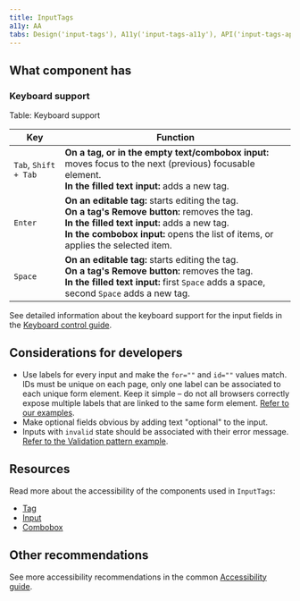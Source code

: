 ```yaml
---
title: InputTags
a11y: AA
tabs: Design('input-tags'), A11y('input-tags-a11y'), API('input-tags-api'), Example('input-tags-code'), Changelog('input-tags-changelog')
---
```


## What component has

### Keyboard support

Table: Keyboard support

| Key                                  | Function                                                                          |
| ------------------------------------ | --------------------------------------------------------------------------------- |
| `Tab`, <nobr>`Shift + Tab`</nobr>    | **On a tag, or in the empty text/combobox input:** moves focus to the next (previous) focusable element. <br>**In the filled text input:** adds a new tag. |
| `Enter`                              | **On an editable tag:** starts editing the tag. <br>**On a tag's Remove button:** removes the tag. <br>**In the filled text input:** adds a new tag. <br>**In the combobox input:** opens the list of items, or applies the selected item. |
| `Space`                     | **On an editable tag:** starts editing the tag. <br>**On a tag's Remove button:** removes the tag. <br>**In the filled text input:** first `Space` adds a space, second `Space` adds a new tag. |

See detailed information about the keyboard support for the input fields in the [Keyboard control guide](/core-principles/a11y/a11y-keyboard#input_i_textarea).

## Considerations for developers

- Use labels for every input and make the `for=""` and `id=""` values match. IDs must be unique on each page, only one label can be associated to each unique form element. Keep it simple – do not all browsers correctly expose multiple labels that are linked to the same form element. [Refer to our examples](/components/input-tags/input-tags-code).
- Make optional fields obvious by adding text "optional" to the input.
- Inputs with `invalid` state should be associated with their error message. [Refer to the Validation pattern example](/patterns/validation-form/validation-form-code).

## Resources

Read more about the accessibility of the components used in `InputTags`:

- [Tag](../tag/tag-a11y.md)
- [Input](../input/input-a11y.md)
- [Combobox](../auto-suggest/auto-suggest-a11y.md)

## Other recommendations

See more accessibility recommendations in the common [Accessibility guide](/core-principles/a11y/a11y).
